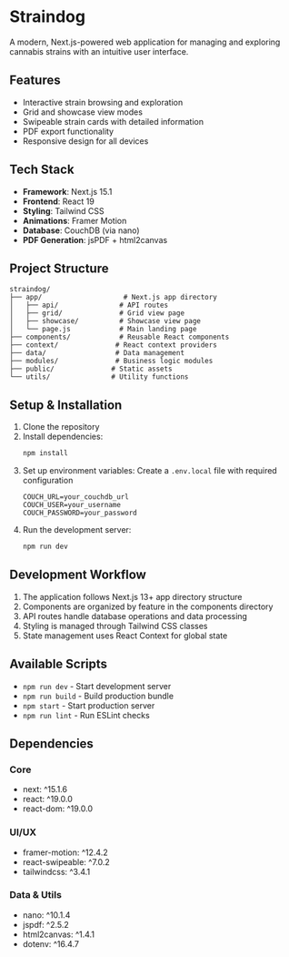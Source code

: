 # Straindog 

A modern, Next.js-powered web application for managing and exploring cannabis strains with an intuitive user interface.

## Features

- Interactive strain browsing and exploration
- Grid and showcase view modes
- Swipeable strain cards with detailed information
- PDF export functionality
- Responsive design for all devices

## Tech Stack

- **Framework**: Next.js 15.1
- **Frontend**: React 19
- **Styling**: Tailwind CSS
- **Animations**: Framer Motion
- **Database**: CouchDB (via nano)
- **PDF Generation**: jsPDF + html2canvas

## Project Structure

```
straindog/
├── app/                    # Next.js app directory
│   ├── api/               # API routes
│   ├── grid/              # Grid view page
│   ├── showcase/          # Showcase view page
│   └── page.js            # Main landing page
├── components/            # Reusable React components
├── context/              # React context providers
├── data/                 # Data management
├── modules/              # Business logic modules
├── public/              # Static assets
└── utils/               # Utility functions
```

## Setup & Installation

1. Clone the repository
2. Install dependencies:
   ```bash
   npm install
   ```
3. Set up environment variables:
   Create a `.env.local` file with required configuration
   ```
   COUCH_URL=your_couchdb_url
   COUCH_USER=your_username
   COUCH_PASSWORD=your_password
   ```
4. Run the development server:
   ```bash
   npm run dev
   ```

## Development Workflow

1. The application follows Next.js 13+ app directory structure
2. Components are organized by feature in the components directory
3. API routes handle database operations and data processing
4. Styling is managed through Tailwind CSS classes
5. State management uses React Context for global state

## Available Scripts

- `npm run dev` - Start development server
- `npm run build` - Build production bundle
- `npm start` - Start production server
- `npm run lint` - Run ESLint checks

## Dependencies

### Core
- next: ^15.1.6
- react: ^19.0.0
- react-dom: ^19.0.0

### UI/UX
- framer-motion: ^12.4.2
- react-swipeable: ^7.0.2
- tailwindcss: ^3.4.1

### Data & Utils
- nano: ^10.1.4
- jspdf: ^2.5.2
- html2canvas: ^1.4.1
- dotenv: ^16.4.7
